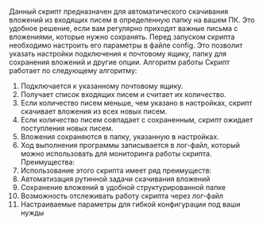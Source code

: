Данный скрипт предназначен для автоматического скачивания вложений из входящих писем в определенную папку на вашем ПК. Это удобное решение, если вам регулярно приходят важные письма с вложениями, которые нужно сохранять.
Перед запуском скрипта необходимо настроить его параметры в файле config. Это позволит указать настройки подключения к почтовому ящику, папку для сохранения вложений и другие опции.
Алгоритм работы
Скрипт работает по следующему алгоритму:
  1. Подключается к указанному почтовому ящику.
  2. Получает список входящих писем и считает их количество.
  3. Если количество писем меньше, чем указано в настройках, скрипт скачивает вложения из всех новых писем.
  4. Если количество писем совпадает с сохраненным, скрипт ожидает поступления новых писем.
  5. Вложения сохраняются в папку, указанную в настройках.
  6. Ход выполнения программы записывается в лог-файл, который можно использовать для мониторинга работы скрипта.
Преимущества:
  1. Использование этого скрипта имеет ряд преимуществ:
  2. Автоматизация рутинной задачи скачивания вложений
  3. Сохранение вложений в удобной структурированной папке
  4. Возможность отслеживать работу скрипта через лог-файл
  5. Настраиваемые параметры для гибкой конфигурации под ваши нужды
